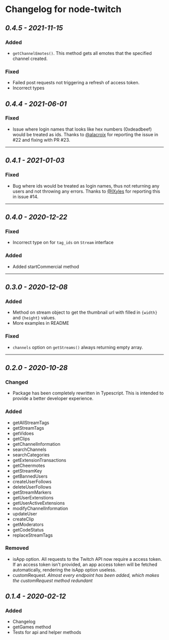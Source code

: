 # Changelog for node-twitch

## *0.4.5 - 2021-11-15*

### Added

 - `getChannelEmotes()`. This method gets all emotes that the specified channel created.

### Fixed

 - Failed post requests not triggering a refresh of access token.
 - Incorrect types

## *0.4.4 - 2021-06-01*

### Fixed
  - Issue where login names that looks like hex numbers (0xdeadbeef) would be treated as ids. Thanks to [@alacroix](https://github.com/alacroix) for reporting the issue in #22 and fixing with PR #23.

---

## *0.4.1 - 2021-01-03*

### Fixed
  - Bug where ids would be treated as login names, thus not returning any users and not throwing any errors. Thanks to [@IXyles](https://github.com/iXyles) for reporting this in issue #14.

---

## *0.4.0 - 2020-12-22*

### Fixed
  - Incorrect type on for `tag_ids` on `Stream` interface

### Added
  - Added startCommercial method

---

## *0.3.0 - 2020-12-08*

### Added
  - Method on stream object to get the thumbnail url with filled in `{width}` and `{height}` values.
  - More examples in README

### Fixed
  - `channels` option on `getStreams()` always returning empty array.

---

## *0.2.0 - 2020-10-28*

### Changed
  - Package has been completely rewritten in Typescript. This is intended to provide a better developer experience.

### Added
  - getAllStreamTags
  - getStreamTags
  - getVidoes
  - getClips
  - getChannelInformation
  - searchChannels
  - searchCategories
  - getExtensionTransactions
  - getCheermotes
  - getStreamKey
  - getBannedUsers
  - createUserFollows
  - deleteUserFollows
  - getStreamMarkers
  - getUserExtenstions
  - getUserActiveExtensions
  - modifyChannelInformation
  - updateUser
  - createClip
  - getModerators
  - getCodeStatus
  - replaceStreamTags

### Removed
  - isApp option. All requests to the Twitch API now require a access token. If an access token isn't provided, an app access token will be fetched automatically, rendering the isApp option useless.
  - customRequest. *Almost every endpoint has been added, which makes the customRequest method redundant*

## *0.1.4 - 2020-02-12*

### Added
 - Changelog
 - getGames method
 - Tests for api and helper methods